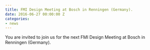 ```yaml
---
title: FMI Design Meeting at Bosch in Renningen (Germany).
date: 2016-06-27 00:00:00 Z
categories:
- news
---
```


You are invited to join us for the next FMI Design Meeting at Bosch in Renningen (Germany).

